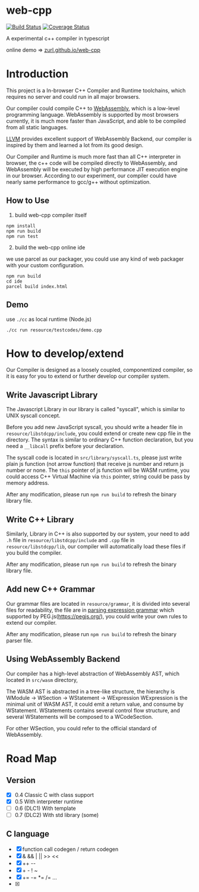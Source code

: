 # web-cpp
[![Build Status](https://www.travis-ci.org/zurl/web-cpp.svg?branch=master)](https://www.travis-ci.org/zurl/web-cpp)
[![Coverage Status](https://coveralls.io/repos/github/zurl/web-cpp/badge.svg?branch=master)](https://coveralls.io/github/zurl/web-cpp)

A experimental c++ compiler in typescript

online demo => [zurl.github.io/web-cpp](https://zurl.github.io/web-cpp)

# Introduction

This project is a In-browser C++ Compiler and Runtime toolchains,
which requires no server and could run in all major browsers.

Our compiler could compile C++ to [WebAssembly](https://webassembly.org/),
which is a low-level programming language. WebAssembly is supported by most
browsers currently, it is much more faster than JavaScript, and able to be compiled
from all static languages.

[LLVM](http://llvm.org/) provides excellent support of WebAssembly Backend, our
compiler is inspired by them and learned a lot from its good design.

Our Compiler and Runtime is much more fast than all C++ interpreter in browser,
the c++ code will be compiled directly to WebAssembly, and WebAssembly will be
executed by high performance JIT execution engine in our browser. According to our
experiment, our compiler could have nearly same performance to gcc/g++ without
optimization.

## How to Use

1. build web-cpp compiler itself

```shell
npm install
npm run build
npm run test
```

2. build the web-cpp online ide

we use parcel as our packager, you could use any kind of web packager with your
custom configuration.

```shell
npm run build
cd ide
parcel build index.html
```

## Demo
use `./cc` as local runtime (Node.js)

```shell
./cc run resource/testcodes/demo.cpp
```


# How to develop/extend

Our Compiler is designed as a loosely coupled,
componentized compiler, so it is easy for you to extend or
further develop our compiler system.

## Write Javascript Library

The Javascript Library in our library is called "syscall",
which is similar to UNIX syscall concept.

Before you add new JavaScript syscall, you should write a
header file in `resource/libstdcpp/include`, you could
extend or create new cpp file in the directory. The syntax
is similar to ordinary C++ function declaration, but you
need a `__libcall` prefix before your declaration.

The syscall code is located in `src/library/syscall.ts`,
please just write plain js function (not arrow function) that
receive js number and return js number or none. The `this` pointer
of js function will be WASM runtime, you could access C++
Virtual Machine via `this` pointer, string could be pass by
memory address.

After any modification, please run `npm run build` to refresh
the binary library file.

## Write C++ Library

Similarly, Library in C++ is also supported by our system,
your need to add `.h` file in `resource/libstdcpp/include`
and `.cpp` file in `resource/libstdcpp/lib`, our compiler
will automatically load these files if you build the compiler.

After any modification, please run `npm run build` to refresh
the binary library file.

## Add new C++ Grammar

Our grammar files are located in `resource/grammar`, it is divided into
several files for readability, the file are in [parsing expression grammar](https://en.wikipedia.org/wiki/Parsing_expression_grammar)
which supported by PEG.js(https://pegjs.org/), you could write your own rules
to extend our compiler.

After any modification, please run `npm run build` to refresh
the binary parser file.

## Using WebAssembly Backend

Our compiler has a high-level abstraction of WebAssembly AST,
which located in `src/wasm` directory,

The WASM AST is abstracted in a tree-like structure,
the hierarchy is WModule -> WSection -> WStatement -> WExpression
WExpression is the minimal unit of WASM AST, it could emit a return
value, and consume by WStatement. WStatements contains several
control flow structure, and several WStatements will be composed
to a WCodeSection.

For other WSection, you could refer to the official standard
of WebAssembly.


# Road Map

## Version

- [X] 0.4 Classic C with class support
- [X] 0.5 With interpreter runtime
- [ ] 0.6 (DLC1) With template
- [ ] 0.7 (DLC2) With std library (some)

## C language

- [X] function call codegen / return codegen
- [X] & && | || >> <<
- [X] ++ --
- [X] \+ \- ! ~
- [X] += -= *= /= ...
- [X]